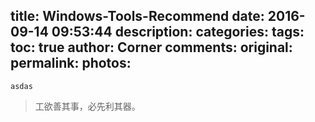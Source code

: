title: Windows-Tools-Recommend
date: 2016-09-14 09:53:44
description:
categories:
tags:
toc: true
author: Corner
comments:
original:
permalink:
photos:
---
    asdas 
<!-- more -->
> 工欲善其事，必先利其器。